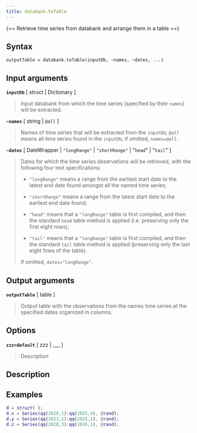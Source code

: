 ```yaml
---
title: databank.toTable
---
```


{== Retrieve time series from databank and arrange them in a table ==}


## Syntax 

    outputTable = databank.toTable(inputDb, ~names, ~dates, ...)


## Input arguments 

__`inputDb`__ [ struct | Dictionary ]
> 
> Input databank from which the time series (specified by their
> `names`) will be extracted. 
> 

__`~names`__ [ string | `@all` ] 
> 
> Names of time series that will be extracted from the `inputDb`;
> `@all` means all time series found in the `inputDb`; if omitted,
> `names=@all`.
> 

__`~dates`__ [ DateWrapper | `"longRange"` | `"shortRange"` | "`head`" | "`tail`" ]
> Dates for which the time series observations will be retrieved, 
> with the following four text specifications:
> 
> * `"longRange"` means a range from the earliest start date to the
> latest end date found amongst all the named time series; 
> 
> * `"shortRange"` means a range from the latest start date to the
> earliest end date found; 
>   
> * `"head"` means that a `"longRange"` table is first compiled, and
> then the standard `head` table method is applied (i.e. preserving
> only the first eight rows);
> 
> * `"tail"` means that a `"longRange"` table is first compiled, and
> then the standard `tail` table method is applied (preserving only
> the last eight fows of the table).
> 
> If omitted, `dates="longRange"`.

## Output arguments 

__`outputTable`__ [ table ]
> 
> Output table with the observations from the names time series at the
> specified dates organized in columns.
> 

## Options 

__`zzz=default`__ [ zzz | ___ ]
> 
> Description
> 


## Description 



## Examples

```matlab
d = struct( );
d.x = Series(qq(2020,1):qq(2025,4), @rand);
d.y = Series(qq(2021,1):qq(2025,1), @rand);
d.z = Series(qq(2020,3):qq(2026,1), @rand);
```

